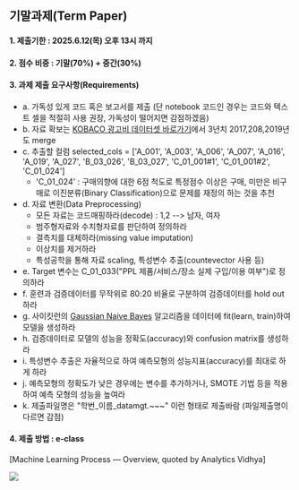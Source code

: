 ## 기말과제(Term Paper)

#### 1. 제출기한 : 2025.6.12(목) 오후 13시 까지
#### 2. 점수 비중 : 기말(70%) + 중간(30%)
#### 3. 과제 제출 요구사항(Requirements)
- a. 가독성 있게 코드 혹은 보고서를 제출 (단 notebook 코드인 경우는 코드와 텍스트 셀을 적절히 사용 권장, 가독성이 떨어지면 감점하겠음)
- b. 자료 확보는 [KOBACO 광고비 데이터셋 바로가기](https://adstat.kobaco.co.kr/mcr/portal/dataSet/mdssInfoPage.do?orderState=regDt&pageSize=10&pageIndex=1&searchItem=all&searchText=&datasetId=DS_MST_0000000257#)에서 3년치 2017,208,2019년도 merge
- c. 추출할 컬럼 selected_cols = ['A_001', 'A_003', 'A_006', 'A_007', 'A_016', 'A_019', 'A_027', 'B_03_026', 'B_03_027', 'C_01_001#1', 'C_01_001#2', 'C_01_024']
    - 'C_01_024' :  구매의향에 대한 6점 척도로 특정점수 이상은 구매, 미만은 비구매로 이진분류(Binary Classification)으로 문제를 재정의 하는 것을 추천 
- d. 자료 변환(Data Preprocessing)
    - 모든 자료는 코드매핑하라(decode) : 1,2 --> 남자, 여자  
    - 범주형자료와 수치형자료를 판단하여 정의하라
    - 결측치를 대체하라(missing value imputation)
    - 이상치를 제거하라
    - 특성공학을 통해 자료 scaling, 특성변수 추출(countevector 사용 등)
- e. Target 변수는 C_01_033("PPL 제품/서비스/장소 실제 구입/이용 여부")로 정의하라
- f. 훈련과 검증데이터를 무작위로 80:20 비율로 구분하여 검증데이터를 hold out하라
- g. 사이킷런의 [Gaussian Naive Bayes](https://scikit-learn.org/stable/modules/generated/sklearn.naive_bayes.GaussianNB.html) 알고리즘을 데이터에 fit(learn, train)하여 모델을 생성하라
- h. 검증데이터로 모델의 성능을 정확도(accuracy)와 confusion matrix를 생성하라
- i. 특성변수 추출은 자율적으로 하여 예측모형의 성능지표(accuracy)를 최대로 하게 하라
- j. 예측모형의 정확도가 낮은 경우에는 변수를 추가하거나, SMOTE 기법 등을 적용하여 예측 모형의 성능을 높여라
- k. 제출파일명은 "학번_이름_datamgt.~~~" 이런 형태로 제출바람 (파일제출명이 다르면 감점)

#### 4. 제출 방법 : e-class


[Machine Learning Process — Overview, quoted by Analytics Vidhya]

<img src ="https://miro.medium.com/v2/resize:fit:640/format:webp/1*dx5lJ2lm1XuDI7jVVIP4SQ.png">
